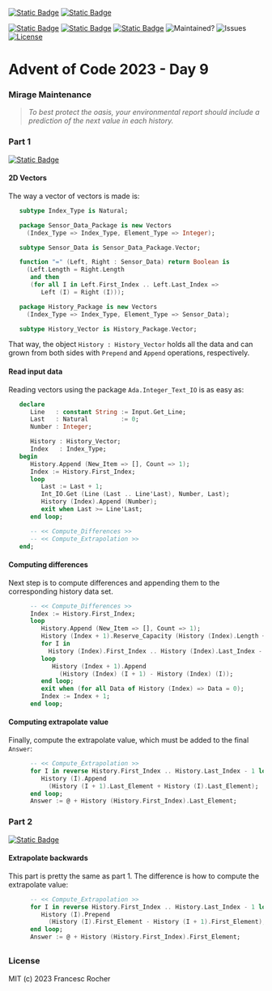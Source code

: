 [![Static Badge](https://img.shields.io/badge/Advent_of_Ada-Coding_for_a_cause-darkviolet?style=for-the-badge)](https://blog.adacore.com/announcing-advent-of-ada-2023-coding-for-a-cause)
[![Static Badge](https://img.shields.io/badge/Posted_To-Forum_Ada_Lang-darkcyan?style=for-the-badge)](https://forum.ada-lang.io/t/charity-advent-of-ada-spark-2023-submissions)

[![Static Badge](https://img.shields.io/badge/AoC_2023-Day_9-blue)](https://adventofcode.com/2023/day/9)
[![Static Badge](https://img.shields.io/badge/Ada-2022-blue)](https://ada-lang.io/docs/arm)
[![Static Badge](https://img.shields.io/badge/Build_with-Alire-blue)](https://alire.ada.dev/)
![Maintained?](https://img.shields.io/badge/Maintained%3F-yes-33aa33)
![Issues](https://img.shields.io/github/issues/rocher/advent-of-code.svg?label=Issues&color=grey)
[![License](https://img.shields.io/github/license/rocher/advent-of-code.svg?label=License&color=blue)](https://github.com/rocher/advent-of-code/blob/main/LICENSE)

##
# Advent of Code 2023 - Day 9

### Mirage Maintenance

> *To best protect the oasis, your environmental report should include a
> prediction of the next value in each history.*

### Part 1
[![Static Badge](https://img.shields.io/badge/read-part__1.adb-blue)](src/part_1.adb)

#### 2D Vectors

The way a vector of vectors is made is:

```ada
   subtype Index_Type is Natural;

   package Sensor_Data_Package is new Vectors
     (Index_Type => Index_Type, Element_Type => Integer);

   subtype Sensor_Data is Sensor_Data_Package.Vector;

   function "=" (Left, Right : Sensor_Data) return Boolean is
     (Left.Length = Right.Length
      and then
      (for all I in Left.First_Index .. Left.Last_Index =>
         Left (I) = Right (I)));

   package History_Package is new Vectors
     (Index_Type => Index_Type, Element_Type => Sensor_Data);

   subtype History_Vector is History_Package.Vector;
```

That way, the object `History : History_Vector` holds all the data and can
grown from both sides with `Prepend` and `Append` operations, respectively.

#### Read input data

Reading vectors using the package `Ada.Integer_Text_IO` is as easy as:

```ada
   declare
      Line   : constant String := Input.Get_Line;
      Last   : Natural         := 0;
      Number : Integer;

      History : History_Vector;
      Index   : Index_Type;
   begin
      History.Append (New_Item => [], Count => 1);
      Index := History.First_Index;
      loop
         Last := Last + 1;
         Int_IO.Get (Line (Last .. Line'Last), Number, Last);
         History (Index).Append (Number);
         exit when Last >= Line'Last;
      end loop;

      -- << Compute_Differences >>
      -- << Compute_Extrapolation >>
   end;
```

#### Computing differences

Next step is to compute differences and appending them to the corresponding
history data set.

```ada
      -- << Compute_Differences >>
      Index := History.First_Index;
      loop
         History.Append (New_Item => [], Count => 1);
         History (Index + 1).Reserve_Capacity (History (Index).Length + 1);
         for I in
           History (Index).First_Index .. History (Index).Last_Index - 1
         loop
            History (Index + 1).Append
              (History (Index) (I + 1) - History (Index) (I));
         end loop;
         exit when (for all Data of History (Index) => Data = 0);
         Index := Index + 1;
      end loop;
```

#### Computing extrapolate value

Finally, compute the extrapolate value, which must be added to the final
`Answer`:

```ada
      -- << Compute_Extrapolation >>
      for I in reverse History.First_Index .. History.Last_Index - 1 loop
         History (I).Append
           (History (I + 1).Last_Element + History (I).Last_Element);
      end loop;
      Answer := @ + History (History.First_Index).Last_Element;
```

### Part 2
[![Static Badge](https://img.shields.io/badge/read-part__2.adb-blue)](src/part_2.adb)

#### Extrapolate backwards

This part is pretty the same as part 1. The difference is how to compute the
extrapolate value:

```ada
      -- << Compute_Extrapolation >>
      for I in reverse History.First_Index .. History.Last_Index - 1 loop
         History (I).Prepend
           (History (I).First_Element - History (I + 1).First_Element);
      end loop;
      Answer := @ + History (History.First_Index).First_Element;
```

##
### License
MIT (c) 2023 Francesc Rocher
